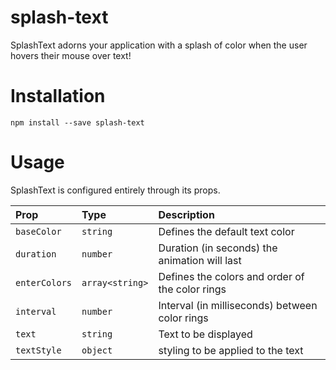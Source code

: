 # splash-text
SplashText adorns your application with a splash of color when the user hovers their mouse over text!

# Installation

`npm install --save splash-text`

# Usage

SplashText is configured entirely through its props.

|Prop         |Type           |Description                                        |
|:------------|:--------------|:--------------------------------------------------|
|`baseColor`  |`string`       |Defines the default text color                     |
|`duration`   |`number`       |Duration (in seconds) the animation will last      |
|`enterColors`|`array<string>`|Defines the colors and order of the color rings    |
|`interval`   |`number`       |Interval (in milliseconds) between color rings     |
|`text`       |`string`       |Text to be displayed                               |
|`textStyle`  |`object`       |styling to be applied to the text                  |

